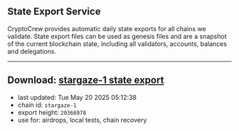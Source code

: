 ## State Export Service
CryptoCrew provides automatic daily state exports for all chains we validate. State export files can be used as genesis files and are a snapshot of the current blockchain state, including all validators, accounts, balances and delegations.

---
**Download: [stargaze-1 state export](https://dl-eu2.ccvalidators.com/SERVICE/stargaze/stargaze-1_export_20366978.json)**
---

- last updated: Tue May 20 2025 05:12:38
- chain id: `stargaze-1`
- export height: `20366978`
- use for: airdrops, local tests, chain recovery
